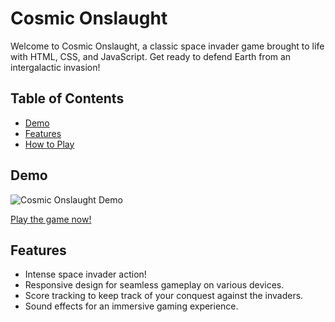 # Cosmic Onslaught

Welcome to Cosmic Onslaught, a classic space invader game brought to life with HTML, CSS, and JavaScript. Get ready to defend Earth from an intergalactic invasion!

## Table of Contents

- [Demo](#demo)
- [Features](#features)
- [How to Play](#how-to-play)

## Demo

![Cosmic Onslaught Demo](demo.gif)

[Play the game now!](link-to-live-demo)

## Features

- Intense space invader action!
- Responsive design for seamless gameplay on various devices.
- Score tracking to keep track of your conquest against the invaders.
- Sound effects for an immersive gaming experience.


